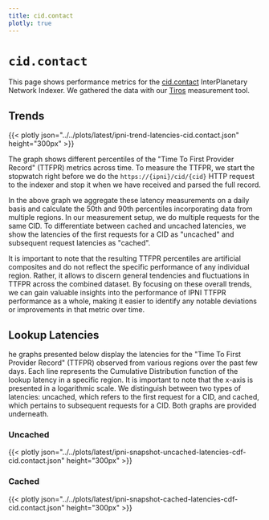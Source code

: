 ```yaml
---
title: cid.contact
plotly: true
---
```


# `cid.contact`

This page shows performance metrics for the [cid.contact](https://cid.contact)
InterPlanetary Network Indexer. We gathered the data with our
[Tiros](/tools/tiros) measurement tool.

## Trends

{{< plotly json="../../plots/latest/ipni-trend-latencies-cid.contact.json" height="300px" >}}

The graph shows different percentiles of the "Time To First Provider Record" (TTFPR)
metrics across time. To measure the TTFPR, we start the stopwatch right before we
do the `https://{ipni}/cid/{cid}` HTTP request to the indexer and stop it when we have received and parsed
the full record.

In the above graph we aggregate these latency measurements on a daily basis and
calculate the 50th and 90th percentiles incorporating data from multiple
regions. In our measurement setup, we do multiple requests for the same CID. To
differentiate between cached and uncached latencies, we show the latencies of the
first requests for a CID as "uncached" and subsequent request latencies as
"cached".

It is important to note that the resulting TTFPR percentiles are artificial composites
and do not reflect the specific performance of any individual region. Rather,
it allows to discern general tendencies and fluctuations in TTFPR across the
combined dataset. By focusing on these overall trends, we can gain valuable
insights into the performance of IPNI TTFPR performance as a whole, making it easier to
identify any notable deviations or improvements in that metric over time.

## Lookup Latencies

he graphs presented below display the latencies for the "Time To First Provider
Record" (TTFPR) observed from various regions over the past few days. Each line
represents the Cumulative Distribution function of the lookup latency in a
specific region. It is important to note that the x-axis is presented in a
logarithmic scale. We distinguish between two types of latencies: uncached,
which refers to the first request for a CID, and cached, which pertains to
subsequent requests for a CID. Both graphs are provided underneath.

### Uncached

{{< plotly json="../../plots/latest/ipni-snapshot-uncached-latencies-cdf-cid.contact.json" height="300px" >}}

### Cached

{{< plotly json="../../plots/latest/ipni-snapshot-cached-latencies-cdf-cid.contact.json" height="300px" >}}

